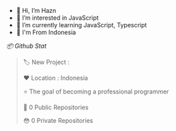 - 👋 Hi, I’m Hazn
- 👀 I’m interested in JavaScript
- 🌱 I’m currently learning JavaScript, Typescript
- 💞️ I'm From Indonesia 

*📦 Github Stat*

> 🏷️ New Project : 
 > 
> ❤️ Location : Indonesia
 > 
> ⭐ The goal of becoming a professional programmer
 > 
> 🙂 0 Public Repositories 
 > 
> 😳 0 Private Repositories  
 > 

<!---
HaznRealOne/HaznRealOne is a ✨ special ✨ repository because its `README.md` (this file) appears on your GitHub profile.
You can click the Preview link to take a look at your changes.
--->

